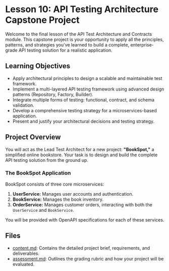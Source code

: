 # Lesson 10: API Testing Architecture Capstone Project

Welcome to the final lesson of the API Test Architecture and Contracts module. This capstone project is your opportunity to apply all the principles, patterns, and strategies you've learned to build a complete, enterprise-grade API testing solution for a realistic application.

## Learning Objectives

-   Apply architectural principles to design a scalable and maintainable test framework.
-   Implement a multi-layered API testing framework using advanced design patterns (Repository, Factory, Builder).
-   Integrate multiple forms of testing: functional, contract, and schema validation.
-   Develop a comprehensive testing strategy for a microservices-based application.
-   Present and justify your architectural decisions and testing strategy.

## Project Overview

You will act as the Lead Test Architect for a new project: **"BookSpot,"** a simplified online bookstore. Your task is to design and build the complete API testing solution from the ground up.

### The BookSpot Application

BookSpot consists of three core microservices:
1.  **UserService:** Manages user accounts and authentication.
2.  **BookService:** Manages the book inventory.
3.  **OrderService:** Manages customer orders, interacting with both the `UserService` and `BookService`.

You will be provided with OpenAPI specifications for each of these services.

## Files

-   [content.md](./content.md): Contains the detailed project brief, requirements, and deliverables.
-   [assessment.md](./assessment.md): Outlines the grading rubric and how your project will be evaluated.